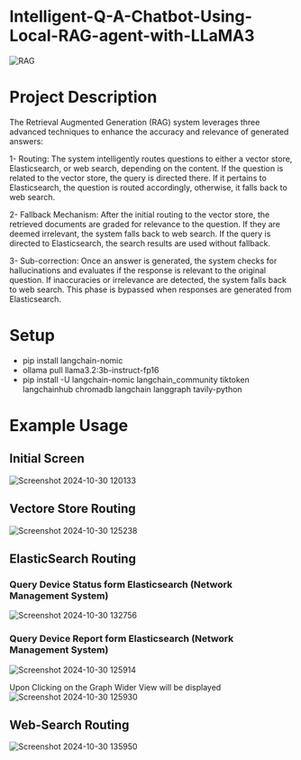 # Intelligent-Q-A-Chatbot-Using-Local-RAG-agent-with-LLaMA3

![RAG](https://github.com/user-attachments/assets/8a909e7f-31f6-4691-b579-889ccec6338e)

# Project Description
The Retrieval Augmented Generation (RAG) system leverages three advanced techniques to enhance the accuracy and relevance of generated answers:

1- Routing: The system intelligently routes questions to either a vector store, Elasticsearch, or web search, depending on the content. If the question is related to the vector store, the query is directed there. If it pertains to Elasticsearch, the question is routed accordingly, otherwise, it falls back to web search.

2- Fallback Mechanism: After the initial routing to the vector store, the retrieved documents are graded for relevance to the question. If they are deemed irrelevant, the system falls back to web search. If the query is directed to Elasticsearch, the search results are used without fallback.

3- Sub-correction: Once an answer is generated, the system checks for hallucinations and evaluates if the response is relevant to the original question. If inaccuracies or irrelevance are detected, the system falls back to web search. This phase is bypassed when responses are generated from Elasticsearch.

# Setup 
- pip install langchain-nomic
- ollama pull llama3.2:3b-instruct-fp16 
- pip install -U langchain-nomic langchain_community tiktoken langchainhub chromadb langchain langgraph tavily-python

# Example Usage

## Initial Screen
![Screenshot 2024-10-30 120133](https://github.com/user-attachments/assets/aeb2fa0f-664c-40c3-b0ba-5892ced2fffc)

## Vectore Store Routing
![Screenshot 2024-10-30 125238](https://github.com/user-attachments/assets/51c38ced-e3e7-4982-adfd-36635f45ff50)

## ElasticSearch Routing
### Query Device Status form Elasticsearch  (Network Management System)
![Screenshot 2024-10-30 132756](https://github.com/user-attachments/assets/88053c5b-d963-4195-abe7-9d31e2542e6f)

### Query Device Report form Elasticsearch  (Network Management System)
![Screenshot 2024-10-30 125914](https://github.com/user-attachments/assets/c9a884fb-4901-4bc3-91ce-56e9539ab7c9)

Upon Clicking on the Graph Wider View will be displayed 
![Screenshot 2024-10-30 125930](https://github.com/user-attachments/assets/623a9918-2af0-4ee4-a395-995d6ffa587d)

## Web-Search Routing
![Screenshot 2024-10-30 135950](https://github.com/user-attachments/assets/f9ee5ed3-c316-433c-aff6-1c962423772c)
